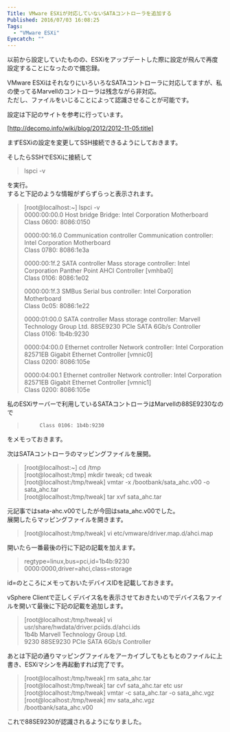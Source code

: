 ```yaml
---
Title: VMware ESXiが対応していないSATAコントローラを追加する
Published: 2016/07/03 16:08:25
Tags:
  - "VMware ESXi"
Eyecatch: ""
---
```

以前から設定していたものの、ESXiをアップデートした際に設定が飛んで再度設定することになったので備忘録。  


VMware ESXiはそれなりにいろいろなSATAコントローラに対応してますが、私の使ってるMarvellのコントローラは残念ながら非対応。  
ただし、ファイルをいじることによって認識させることが可能です。  

設定は下記のサイトを参考に行っています。  

[http://decomo.info/wiki/blog/2012/2012-11-05:title]


まずESXiの設定を変更してSSH接続できるようにしておきます。  

そしたらSSHでESXiに接続して  

>  lspci -v  

を実行。  
すると下記のような情報がずらずらっと表示されます。  

> [root@localhost:~] lspci -v  
> 0000:00:00.0 Host bridge Bridge: Intel Corporation Motherboard   
>          Class 0600: 8086:0150  
> 
> 0000:00:16.0 Communication controller Communication controller: Intel Corporation Motherboard   
>          Class 0780: 8086:1e3a  
> 
> 0000:00:1f.2 SATA controller Mass storage controller: Intel Corporation Panther Point AHCI Controller [vmhba0]  
>          Class 0106: 8086:1e02  
> 
> 0000:00:1f.3 SMBus Serial bus controller: Intel Corporation Motherboard   
>          Class 0c05: 8086:1e22  
> 
> 0000:01:00.0 SATA controller Mass storage controller: Marvell Technology Group Ltd. 88SE9230 PCIe SATA 6Gb/s Controller   
>          Class 0106: 1b4b:9230  
> 
> 0000:04:00.0 Ethernet controller Network controller: Intel Corporation 82571EB Gigabit Ethernet Controller [vmnic0]  
>          Class 0200: 8086:105e  
> 
> 0000:04:00.1 Ethernet controller Network controller: Intel Corporation 82571EB Gigabit Ethernet Controller [vmnic1]   
>          Class 0200: 8086:105e  


私のESXiサーバーで利用しているSATAコントローラはMarvellの88SE9230なので
>          Class 0106: 1b4b:9230  

をメモっておきます。  

次はSATAコントローラのマッピングファイルを展開。  

> [root@localhost:~]  cd /tmp  
> [root@localhost:/tmp]   mkdir tweak; cd tweak  
> [root@localhost:/tmp/tweak]  vmtar -x /bootbank/sata_ahc.v00 -o sata_ahc.tar  
> [root@localhost:/tmp/tweak]  tar xvf sata_ahc.tar  

元記事ではsata-ahc.v00でしたが今回はsata_ahc.v00でした。  
展開したらマッピングファイルを開きます。  

> [root@localhost:/tmp/tweak] vi etc/vmware/driver.map.d/ahci.map  

開いたら一番最後の行に下記の記載を加えます。  

> regtype=linux,bus=pci,id=1b4b:9230 0000:0000,driver=ahci,class=storage  

id=のところにメモっておいたデバイスIDを記載しておきます。  

vSphere Clientで正しくデバイス名を表示させておきたいのでデバイス名ファイルを開いて最後に下記の記載を追加します。  

> [root@localhost:/tmp/tweak] vi usr/share/hwdata/driver.pciids.d/ahci.ids  
> 1b4b  Marvell Technology Group Ltd.   
>         9230  88SE9230 PCIe SATA 6Gb/s Controller  

あとは下記の通りマッピングファイルをアーカイブしてもともとのファイルに上書き、ESXiマシンを再起動すれば完了です。  

> [root@localhost:/tmp/tweak] rm sata_ahc.tar  
> [root@localhost:/tmp/tweak] tar cvf sata_ahc.tar etc usr  
> [root@localhost:/tmp/tweak] vmtar -c sata_ahc.tar -o sata_ahc.vgz  
> [root@localhost:/tmp/tweak] mv sata_ahc.vgz /bootbank/sata_ahc.v00  

これで88SE9230が認識されるようになりました。  
